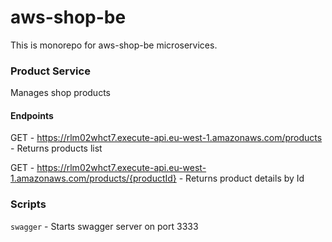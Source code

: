 # aws-shop-be

This is monorepo for aws-shop-be microservices.

### Product Service

Manages shop products

#### Endpoints

GET - https://rlm02whct7.execute-api.eu-west-1.amazonaws.com/products - Returns products list

GET - https://rlm02whct7.execute-api.eu-west-1.amazonaws.com/products/{productId} - Returns product details by Id

### Scripts

`swagger` - Starts swagger server on port 3333
